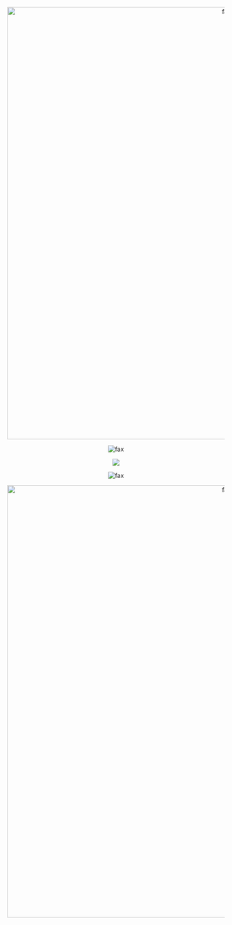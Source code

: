 <p align="center">  
  <img src="https://cdn.discordapp.com/attachments/631162287968747550/762808835546808360/line.gif" alt="fax" width="1000" height="">
</p>
<p align="center">  
  <img src="https://komarev.com/ghpvc/?username=qro&color=lightgrey" alt="fax" width="" height="">
</p>
<p align="center">  
  <img src="https://discord.c99.nl/widget/theme-4/806101184447774750.png">
</p>
<p align="center">  
  <img src="https://github-readme-stats.vercel.app/api?username=qro&show_icons=true&theme=tokyonight" alt="fax" width="" height="">
</p>
<p align="center">  
  <img src="https://cdn.discordapp.com/attachments/631162287968747550/762808835546808360/line.gif" alt="fax" width="1000" height="">
</p>
